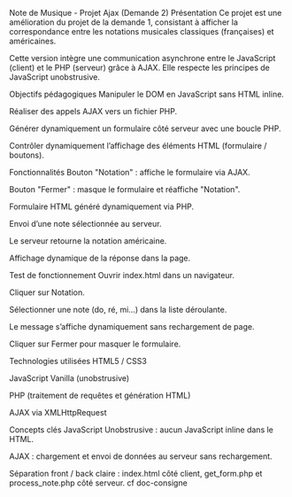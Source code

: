 Note de Musique - Projet Ajax (Demande 2)
Présentation
Ce projet est une amélioration du projet de la demande 1, consistant à afficher la correspondance entre les notations musicales classiques (françaises) et américaines.

Cette version intègre une communication asynchrone entre le JavaScript (client) et le PHP (serveur) grâce à AJAX. Elle respecte les principes de JavaScript unobstrusive.

Objectifs pédagogiques
Manipuler le DOM en JavaScript sans HTML inline.

Réaliser des appels AJAX vers un fichier PHP.

Générer dynamiquement un formulaire côté serveur avec une boucle PHP.

Contrôler dynamiquement l’affichage des éléments HTML (formulaire / boutons).

Fonctionnalités
Bouton "Notation" : affiche le formulaire via AJAX.

Bouton "Fermer" : masque le formulaire et réaffiche "Notation".

Formulaire HTML généré dynamiquement via PHP.

Envoi d’une note sélectionnée au serveur.

Le serveur retourne la notation américaine.

Affichage dynamique de la réponse dans la page.

Test de fonctionnement
Ouvrir index.html dans un navigateur.

Cliquer sur Notation.

Sélectionner une note (do, ré, mi...) dans la liste déroulante.

Le message s’affiche dynamiquement sans rechargement de page.

Cliquer sur Fermer pour masquer le formulaire.

Technologies utilisées
HTML5 / CSS3

JavaScript Vanilla (unobstrusive)

PHP (traitement de requêtes et génération HTML)

AJAX via XMLHttpRequest

Concepts clés
JavaScript Unobstrusive : aucun JavaScript inline dans le HTML.

AJAX : chargement et envoi de données au serveur sans rechargement.

Séparation front / back claire : index.html côté client, get_form.php et process_note.php côté serveur.
cf doc-consigne
